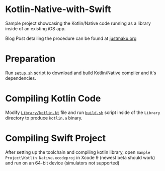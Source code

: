 # Kotlin-Native-with-Swift
Sample project showcasing the Kotlin/Native code running as a library inside of an existing iOS app.

Blog Post detailing the procedure can be found at [justmaku.org](https://justmaku.org/2017-06-07-kotlin-on-ios)

# Preparation
Run [`setup.sh`](setup.sh) script to download and build Kotlin/Native compiler and it's dependencies.

# Compiling Kotlin Code
Modify [`Library/kotlin.kt`](Library/kotlin.kt) file and run [`build.sh`](Library/build.sh) script inside of the `Library` directory to produce `kotlin.a` binary.

# Compiling Swift Project
After setting up the toolchain and compiling kotlin library, open `Sample Project\Kotlin Native.xcodeproj` in Xcode 9 (newest beta should work) and run on an 64-bit device (simulators not supported)
